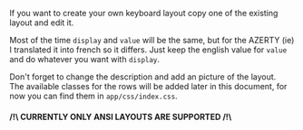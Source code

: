 If you want to create your own keyboard layout copy one of the existing layout and edit it.  

Most of the time ``display`` and ``value`` will be the same, but for the AZERTY (ie) I translated it into french so it differs. 
Just keep the english value for ``value`` and do whatever you want with ``display``.
   
Don't forget to change the description and add an picture of the layout.  
The available classes for the rows will be added later in this document, for now you can find them in ``app/css/index.css``.  

#### /!\\ CURRENTLY ONLY ANSI LAYOUTS ARE SUPPORTED /!\\